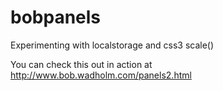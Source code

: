 bobpanels
=========

Experimenting with localstorage and css3 scale()

You can check this out in action at http://www.bob.wadholm.com/panels2.html
